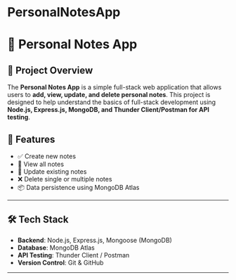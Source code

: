 # PersonalNotesApp

# 📝 Personal Notes App

## 📌 Project Overview
The **Personal Notes App** is a simple full-stack web application that allows users to **add, view, update, and delete personal notes**. This project is designed to help understand the basics of full-stack development using **Node.js, Express.js, MongoDB, and Thunder Client/Postman for API testing**.

## 🚀 Features
- ✅ Create new notes
- 📄 View all notes
- 📝 Update existing notes
- ❌ Delete single or multiple notes
- 📦 Data persistence using MongoDB Atlas

---

## 🛠️ Tech Stack
- **Backend**: Node.js, Express.js, Mongoose (MongoDB)
- **Database**: MongoDB Atlas
- **API Testing**: Thunder Client / Postman
- **Version Control**: Git & GitHub

---
